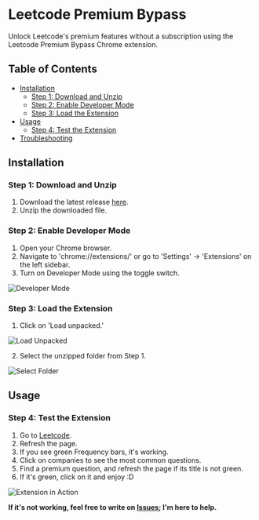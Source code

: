 # Leetcode Premium Bypass

Unlock Leetcode's premium features without a subscription using the Leetcode Premium Bypass Chrome extension.

## Table of Contents
- [Installation](#installation)
    - [Step 1: Download and Unzip](#step-1-download-and-unzip)
    - [Step 2: Enable Developer Mode](#step-2-enable-developer-mode)
    - [Step 3: Load the Extension](#step-3-load-the-extension)
- [Usage](#usage)
    - [Step 4: Test the Extension](#step-4-test-the-extension)
- [Troubleshooting](#troubleshooting)

## Installation

### Step 1: Download and Unzip

1. Download the latest release [here](https://github.com/31b4/Leetcode-Premium-Bypass/releases/latest).
2. Unzip the downloaded file.

### Step 2: Enable Developer Mode

1. Open your Chrome browser.
2. Navigate to 'chrome://extensions/' or go to 'Settings' -> 'Extensions' on the left sidebar.
3. Turn on Developer Mode using the toggle switch.

![Developer Mode](https://github.com/31b4/Leetcode-Premium-Bypass/assets/75566095/951ffb80-fa25-43ad-a211-d0bdf250606f)

### Step 3: Load the Extension

1. Click on 'Load unpacked.'

![Load Unpacked](https://github.com/31b4/Leetcode-Premium-Bypass/assets/75566095/3732c9af-b928-46d2-89a0-e0be17c46169)

2. Select the unzipped folder from Step 1.

![Select Folder](https://github.com/31b4/Leetcode-Premium-Bypass/assets/75566095/d55e46a0-510e-4090-9844-321a07e99154)

## Usage

### Step 4: Test the Extension

1. Go to [Leetcode](https://leetcode.com/problemset/all/).
2. Refresh the page.
3. If you see green Frequency bars, it's working.
4. Click on companies to see the most common questions.
5. Find a premium question, and refresh the page if its title is not green.
6. If it's green, click on it and enjoy :D

![Extension in Action](https://github.com/31b4/Leetcode-Premium-Bypass/assets/75566095/e4d41e19-af43-4c3c-9476-256a5ab7e159)

**If it's not working, feel free to write on [Issues](https://github.com/31b4/Leetcode-Premium-Bypass/issues); I'm here to help.**
